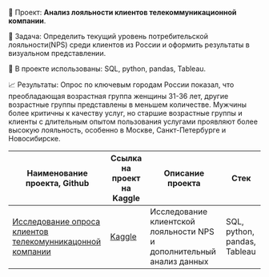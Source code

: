 📑 Проект: **Анализ лояльности клиентов телекоммуникационной компании**. 

📌 Задача:  Определить текущий уровень потребительской лояльности(NPS) среди клиентов из России и оформить результаты в визуальном представлении. 

🔧 В проекте использованы: SQL, python, pandas, Tableau.

📈 Результаты: Опрос по ключевым городам России показал, что преобладающая возрастная группа женщины 31-36 лет, другие возрастные группы представлены в меньшем количестве. Мужчины более критичны к качеству услуг, но старшие возрастные группы и клиенты с длительным опытом пользования услугами проявляют более высокую лояльность, особенно в Москве, Санкт-Петербурге и Новосибирске.

| Наименование проекта, Github        | Ссылка на проект на Kaggle                                                                       | Описание проекта                                                                                                                                    | Стек                                                         |
| ----------------------------------- |--------------------------------------------------------------------------------------------------| ----------------------------------------------------------------------------------------------------------------------------------------------------| ------------------------------------------------------------ |
| [Исследование опроса клиентов телекомунникацонной компании](https://github.com/warmduck/Yandex-Practicum/tree/main/7.%20%D0%A2%D0%B5%D0%BB%D0%B5%D0%BA%D0%BE%D0%BC%D0%BC%D1%83%D0%BD%D0%B8%D0%BA%D0%B0%D1%86%D0%B8%D0%B8) | [Kaggle](https://www.kaggle.com/code/warmduck/7-practicum)             | Исследование клиентской лояльности NPS и дополнительный анализ данных                                                                               | SQL, python, pandas, Tableau    |
